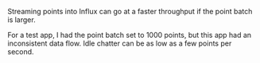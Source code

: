 Streaming points into Influx can go at a faster throughput if the point batch is larger.

For a test app, I had the point batch set to 1000 points, but this app had an inconsistent data flow.  Idle chatter can be as low as a few points per second.
